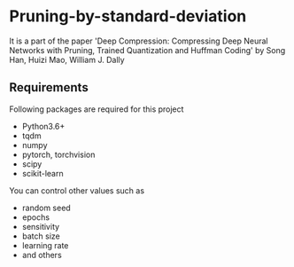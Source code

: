 # Pruning-by-standard-deviation
It is a part of the paper 'Deep Compression: Compressing Deep Neural Networks with Pruning, Trained Quantization and Huffman Coding'  by Song Han, Huizi Mao, William J. Dally

## Requirements
Following packages are required for this project
- Python3.6+
- tqdm
- numpy
- pytorch, torchvision
- scipy
- scikit-learn


You can control other values such as
- random seed
- epochs
- sensitivity
- batch size
- learning rate
- and others

